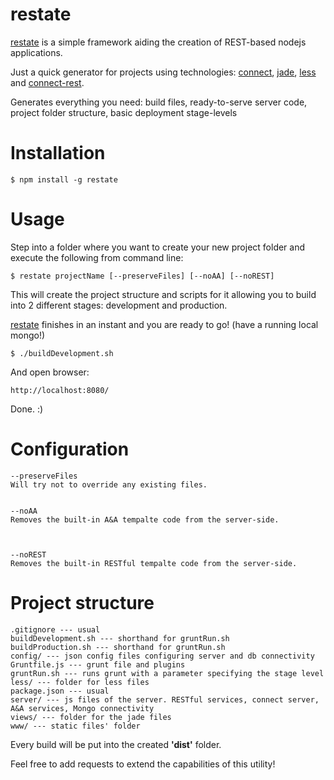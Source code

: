 restate
=======

[restate](https://github.com/imrefazekas/restate) is a simple framework aiding the creation of REST-based nodejs applications.

Just a quick generator for projects using technologies: [connect](http://www.senchalabs.org/connect/), [jade](http://jade-lang.com), [less](http://lesscss.org) and [connect-rest](https://github.com/imrefazekas/connect-rest).

Generates everything you need: build files, ready-to-serve server code, project folder structure, basic deployment stage-levels


# Installation

	$ npm install -g restate


# Usage

Step into a folder where you want to create your new project folder and execute the following from command line:

	$ restate projectName [--preserveFiles] [--noAA] [--noREST]

This will create the project structure and scripts for it allowing you to build into 2 different stages: development and production. 

[restate](https://github.com/imrefazekas/restate) finishes in an instant and you are ready to go! (have a running local mongo!)

	$ ./buildDevelopment.sh

And open browser:

	http://localhost:8080/

Done. :)


# Configuration

	--preserveFiles 
	Will try not to override any existing files.


	--noAA
	Removes the built-in A&A tempalte code from the server-side.



	--noREST
	Removes the built-in RESTful tempalte code from the server-side.


# Project structure

	.gitignore --- usual
	buildDevelopment.sh --- shorthand for gruntRun.sh
	buildProduction.sh --- shorthand for gruntRun.sh
	config/ --- json config files configuring server and db connectivity
	Gruntfile.js --- grunt file and plugins
	gruntRun.sh --- runs grunt with a parameter specifying the stage level
	less/ --- folder for less files
	package.json --- usual
	server/ --- js files of the server. RESTful services, connect server, A&A services, Mongo connectivity
	views/ --- folder for the jade files
	www/ --- static files' folder

Every build will be put into the created __'dist'__ folder.


Feel free to add requests to extend the capabilities of this utility!